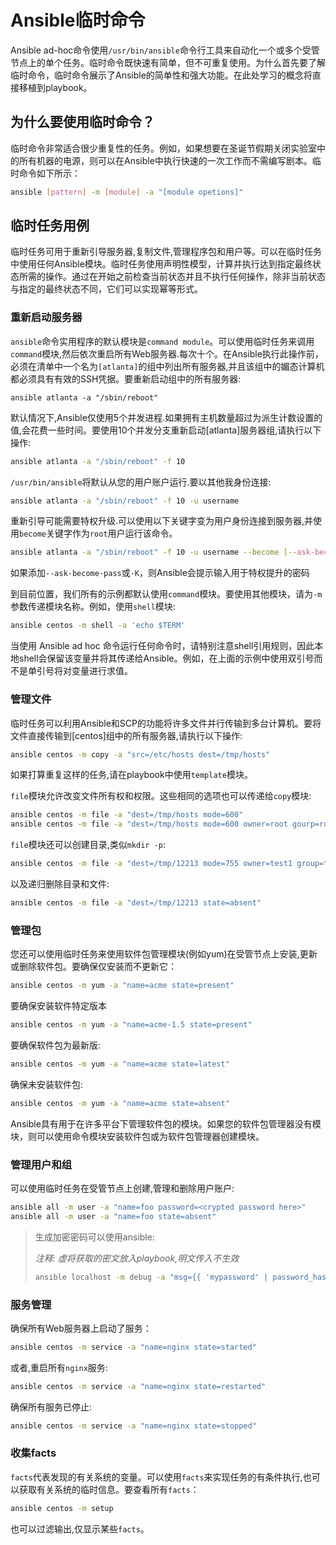# Ansible临时命令

Ansible ad-hoc命令使用`/usr/bin/ansible`命令行工具来自动化一个或多个受管节点上的单个任务。临时命令既快速有简单，但不可重复使用。为什么首先要了解临时命令，临时命令展示了Ansible的简单性和强大功能。在此处学习的概念将直接移植到playbook。



## 为什么要使用临时命令？

临时命令非常适合很少重复性的任务。例如，如果想要在圣诞节假期关闭实验室中的所有机器的电源，则可以在Ansible中执行快速的一次工作而不需编写剧本。临时命令如下所示：

```bash
ansible [pattern] -m [module] -a "[module opetions]"
```

## 临时任务用例

临时任务可用于重新引导服务器,复制文件,管理程序包和用户等。可以在临时任务中使用任何Ansible模块。临时任务使用声明性模型，计算并执行达到指定最终状态所需的操作。通过在开始之前检查当前状态并且不执行任何操作，除非当前状态与指定的最终状态不同，它们可以实现幂等形式。

### 重新启动服务器

`ansible`命令实用程序的默认模块是`command module`。可以使用临时任务来调用`command`模块,然后依次重启所有Web服务器.每次十个。在Ansible执行此操作前，必须在清单中一个名为`[atlanta]`的组中列出所有服务器,并且该组中的媚态计算机都必须具有有效的SSH凭据。要重新启动组中的所有服务器:

```baah
ansible atlanta -a "/sbin/reboot"
```

默认情况下,Ansible仅使用5个并发进程.如果拥有主机数量超过为派生计数设置的值,会花费一些时间。要使用10个并发分支重新启动[atlanta]服务器组,请执行以下操作:

```bash
ansible atlanta -a "/sbin/reboot" -f 10 
```

`/usr/bin/ansible`将默认从您的用户账户运行.要以其他我身份连接:

```bash
ansible atlanta -a "/sbin/reboot" -f 10 -u username
```

重新引导可能需要特权升级.可以使用以下关键字变为用户身份连接到服务器,并使用`become`关键字作为`root`用户运行该命令。

```bash
ansible atlanta -a "/sbin/reboot" -f 10 -u username --become [--ask-become-pass]
```

如果添加`--ask-become-pass`或`-K`，则Ansible会提示输入用于特权提升的密码

到目前位置，我们所有的示例都默认使用`command`模块。要使用其他模块，请为`-m`参数传递模块名称。例如，使用`shell`模块:

```bash
ansible centos -m shell -a 'echo $TERM'
```

当使用 Ansible ad hoc 命令运行任何命令时，请特别注意shell引用规则，因此本地shell会保留该变量并将其传递给Ansible。例如，在上面的示例中使用双引号而不是单引号将对变量进行求值。

### 管理文件

临时任务可以利用Ansible和SCP的功能将许多文件并行传输到多台计算机。要将文件直接传输到[centos]组中的所有服务器,请执行以下操作:

```bash
ansible centos -m copy -a "src=/etc/hosts dest=/tmp/hosts"
```

如果打算重复这样的任务,请在playbook中使用`template`模块。

`file`模块允许改变文件所有权和权限。这些相同的选项也可以传递给`copy`模块:

```bash
ansible centos -m file -a "dest=/tmp/hosts mode=600" 
ansible centos -m file -a "dest=/tmp/hosts mode=600 owner=root gourp=root" 
```

`file`模块还可以创建目录,类似`mkdir -p`:

```bash
ansible centos -m file -a "dest=/tmp/12213 mode=755 owner=test1 group=test1 state=directory"
```

以及递归删除目录和文件:

```bash
ansible centos -m file -a "dest=/tmp/12213 state=absent"
```

### 管理包

您还可以使用临时任务来使用软件包管理模块(例如yum)在受管节点上安装,更新或删除软件包。要确保仅安装而不更新它：

```bash
ansible centos -m yum -a "name=acme state=present"
```

要确保安装软件特定版本

```bash
ansible centos -m yum -a "name=acme-1.5 state=present"
```

要确保软件包为最新版:

```bash
ansible centos -m yum -a "name=acme state=latest"
```

确保未安装软件包:

```bash
ansible centos -m yum -a "name=acme state=absent"
```

Ansible具有用于在许多平台下管理软件包的模块。如果您的软件包管理器没有模块，则可以使用命令模块安装软件包或为软件包管理器创建模块。

### 管理用户和组

可以使用临时任务在受管节点上创建,管理和删除用户账户:

```bash
ansible all -m user -a "name=foo password=<crypted password here>"
ansible all -m user -a "name=foo state=absent"
```

> 生成加密密码可以使用ansible:
>
> *注释: 虚将获取的密文放入playbook,明文传入不生效*
>
> ```bash
> ansible localhost -m debug -a "msg={{ 'mypassword' | password_hash('sha512', 'mysecretsalt') }}"
> ```

### 服务管理

确保所有Web服务器上启动了服务：

```bash
ansible centos -m service -a "name=nginx state=started"  
```

或者,重启所有`nginx`服务:

```bash
ansible centos -m service -a "name=nginx state=restarted"
```

确保所有服务已停止:

```bash
ansible centos -m service -a "name=nginx state=stopped"
```

###  收集facts

`facts`代表发现的有关系统的变量。可以使用`facts`来实现任务的有条件执行,也可以获取有关系统的临时信息。要查看所有`facts`：

```bash
ansible centos -m setup
```

也可以过滤输出,仅显示某些`facts`。


